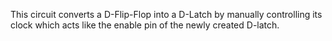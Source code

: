 This circuit converts a D-Flip-Flop into a D-Latch by manually controlling its clock which acts like the enable pin of the newly created D-latch.